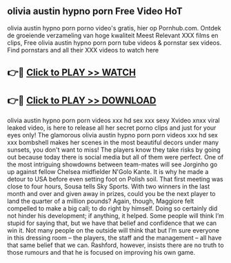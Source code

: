 ## olivia austin hypno porn Free Video HoT 

olivia austin hypno porn porno video's gratis, hier op Pornhub.com. Ontdek de groeiende verzameling van hoge kwaliteit Meest Relevant XXX films en clips,
Free olivia austin hypno porn porn tube videos & pornstar sex videos. Find pornstars and all their XXX videos to watch here


## 👉🔴 [Click to PLAY >> WATCH](http://us.freeplayer.one?title=olivia_austin_hypno_porn&ref=16D)

## 👉🔴 [Click to PLAY >> DOWNLOAD](http://us.freeplayer.one?title=olivia_austin_hypno_porn&ref=16D)


olivia austin hypno porn porn videos xxx hd sex xxx sexy Xvideo xnxx viral leaked video, is here to release all her secret porno clips and just for your eyes only! The glamorous olivia austin hypno porn porn videos xxx hd sex xxx bombshell makes her scenes in the most beautiful decors under many sunsets, you don't want to miss! The players know they take risks by going out because today there is social media but all of them were perfect. One of the most intriguing showdowns between team-mates will see Jorginho go up against fellow Chelsea midfielder N'Golo Kante. It is why he made a detour to USA before even setting foot on Polish soil. That first meeting was close to four hours, Sousa tells Sky Sports. With two winners in the last month and over and given away in prizes, could you be the next player to land the quarter of a million pounds? Again, though, Maggiore felt compelled to make a big call; to do right by himself. Doing so certainly did not hinder his development; if anything, it helped. Some people will think I’m stupid for saying that, but we have that belief and confidence that we can win it. Not many people on the outside will think that but I’m sure everyone in this dressing room – the players, the staff and the management – all have that same belief that we can. Rashford, however, insists there are no truth to those rumours and that he is focused on improving his own game.